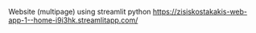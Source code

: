 Website (multipage)  using streamlit python
https://zisiskostakakis-web-app-1--home-i9i3hk.streamlitapp.com/
